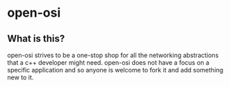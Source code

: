 # open-osi

## What is this?
open-osi strives to be a one-stop shop for all the networking abstractions that a c++ developer might need. open-osi does not have a focus on a specific application and so anyone is welcome to fork it and add something new to it.
